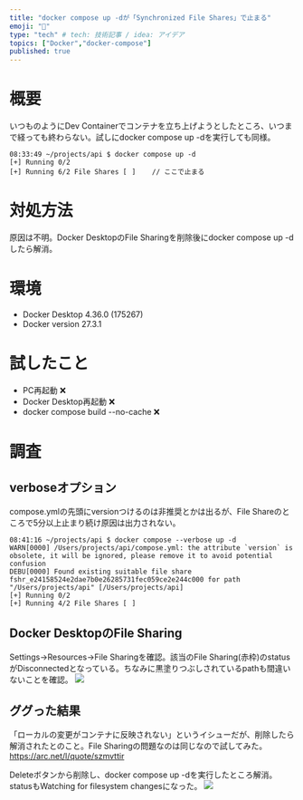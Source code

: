 ```yaml
---
title: "docker compose up -dが「Synchronized File Shares」で止まる"
emoji: "🐷"
type: "tech" # tech: 技術記事 / idea: アイデア
topics: ["Docker","docker-compose"]
published: true
---
```


# 概要
いつものようにDev Containerでコンテナを立ち上げようとしたところ、いつまで経っても終わらない。試しにdocker compose up -dを実行しても同様。

```
08:33:49 ~/projects/api $ docker compose up -d
[+] Running 0/2
[+] Running 6/2 File Shares [⠀]    // ここで止まる
```

# 対処方法
原因は不明。Docker DesktopのFile Sharingを削除後にdocker compose up -dしたら解消。

# 環境
- Docker Desktop 4.36.0 (175267)
- Docker version 27.3.1

# 試したこと
- PC再起動 ❌
- Docker Desktop再起動 ❌
- docker compose build --no-cache ❌

# 調査
## verboseオプション
compose.ymlの先頭にversionつけるのは非推奨とかは出るが、File Shareのところで5分以上止まり続け原因は出力されない。
```
08:41:16 ~/projects/api $ docker compose --verbose up -d
WARN[0000] /Users/projects/api/compose.yml: the attribute `version` is obsolete, it will be ignored, please remove it to avoid potential confusion 
DEBU[0000] Found existing suitable file share fshr_e24158524e2dae7b0e26285731fec059ce2e244c000 for path "/Users/projects/api" [/Users/projects/api] 
[+] Running 0/2
[+] Running 4/2 File Shares [⠀]         
```

## Docker DesktopのFile Sharing
Settings->Resources->File Sharingを確認。該当のFile Sharing(赤枠)のstatusがDisconnectedとなっている。ちなみに黒塗りつぶしされているpathも間違いないことを確認。
![](https://storage.googleapis.com/zenn-user-upload/cdcd72b1f457-20241209.png)

## ググった結果
「ローカルの変更がコンテナに反映されない」というイシューだが、削除したら解消されたとのこと。File Sharingの問題なのは同じなので試してみた。
https://arc.net/l/quote/szmvttir

Deleteボタンから削除し、docker compose up -dを実行したところ解消。statusもWatching for filesystem changesになった。
![](https://storage.googleapis.com/zenn-user-upload/dab20af64827-20241209.png)
